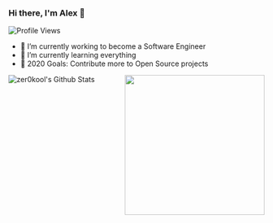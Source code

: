 ### Hi there, I'm Alex 👋
![Profile Views](https://komarev.com/ghpvc/?username=zer0kool&color=blue)

- 🔭 I’m currently working to become a Software Engineer
- 🌱 I’m currently learning everything 
- 🥅 2020 Goals: Contribute more to Open Source projects

<img src="https://www.wavook.com/innovaeditor/assets/wavook/newlogobird.png" align="right" height="275" />

<img align="left" alt="zer0kool's Github Stats" src="https://github-readme-stats.codestackr.vercel.app/api?username=zer0kool&show_icons=true&hide_border=true" />


[website]: https://wavook.com

[logo]: https://www.wavook.com/innovaeditor/assets/wavook/newlogobird.png